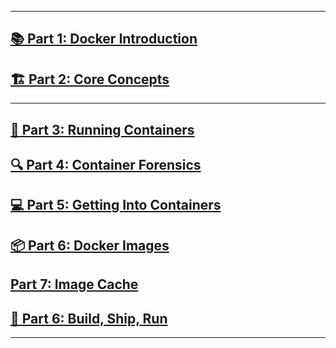 <!-- _sidebar.md -->

---

## [📚 Part 1: Docker Introduction](/docker-intro)

## [🏗️ Part 2: Core Concepts](/core-concepts)
---
## [🏃 Part 3: Running Containers ](/running-containers)

## [🔍 Part 4: Container Forensics ](/container-forensics)

## [💻 Part 5: Getting Into Containers ](/getting-into-containers)

## [📦 Part 6: Docker Images](/docker-images)

## [Part 7: Image Cache](/image-cache)

## [🚀 Part 6: Build, Ship, Run](/build-ship-run)



---
